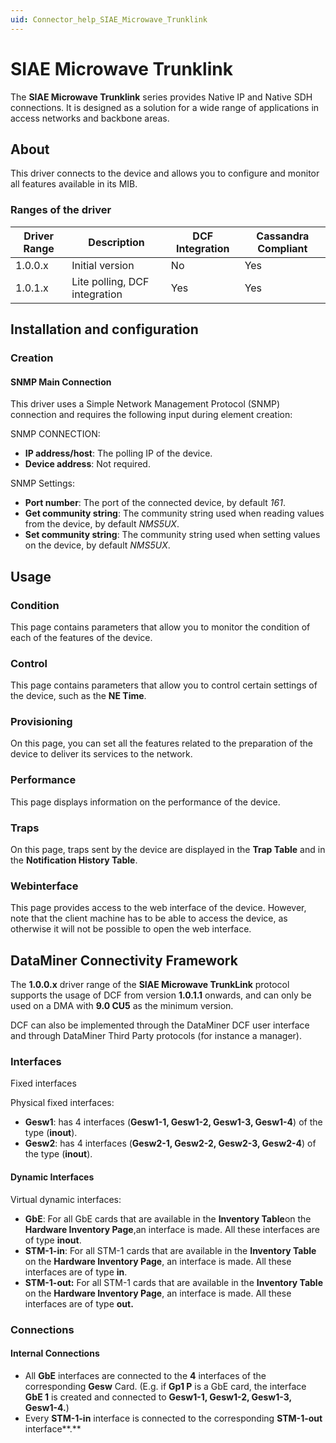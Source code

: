 ```yaml
---
uid: Connector_help_SIAE_Microwave_Trunklink
---
```


# SIAE Microwave Trunklink

The **SIAE Microwave Trunklink** series provides Native IP and Native SDH connections. It is designed as a solution for a wide range of applications in access networks and backbone areas.

## About

This driver connects to the device and allows you to configure and monitor all features available in its MIB.

### Ranges of the driver

| **Driver Range** | **Description**               | **DCF Integration** | **Cassandra Compliant** |
|------------------|-------------------------------|---------------------|-------------------------|
| 1.0.0.x          | Initial version               | No                  | Yes                     |
| 1.0.1.x          | Lite polling, DCF integration | Yes                 | Yes                     |

## Installation and configuration

### Creation

#### SNMP Main Connection

This driver uses a Simple Network Management Protocol (SNMP) connection and requires the following input during element creation:

SNMP CONNECTION:

- **IP address/host**: The polling IP of the device.
- **Device address**: Not required.

SNMP Settings:

- **Port number**: The port of the connected device, by default *161*.
- **Get community string**: The community string used when reading values from the device, by default *NMS5UX*.
- **Set community string**: The community string used when setting values on the device, by default *NMS5UX*.

## Usage

### Condition

This page contains parameters that allow you to monitor the condition of each of the features of the device.

### Control

This page contains parameters that allow you to control certain settings of the device, such as the **NE Time**.

### Provisioning

On this page, you can set all the features related to the preparation of the device to deliver its services to the network.

### Performance

This page displays information on the performance of the device.

### Traps

On this page, traps sent by the device are displayed in the **Trap Table** and in the **Notification History Table**.

### Webinterface

This page provides access to the web interface of the device. However, note that the client machine has to be able to access the device, as otherwise it will not be possible to open the web interface.

## DataMiner Connectivity Framework

The **1.0.0.x** driver range of the **SIAE Microwave TrunkLink** protocol supports the usage of DCF from version **1.0.1.1** onwards, and can only be used on a DMA with **9.0 CU5** as the minimum version.

DCF can also be implemented through the DataMiner DCF user interface and through DataMiner Third Party protocols (for instance a manager).

### Interfaces

Fixed interfaces

Physical fixed interfaces:

- **Gesw1**: has 4 interfaces (**Gesw1-1, Gesw1-2, Gesw1-3, Gesw1-4**) of the type (**inout**).
- **Gesw2**: has 4 interfaces (**Gesw2-1, Gesw2-2, Gesw2-3, Gesw2-4**) of the type (**inout**).

#### Dynamic Interfaces

Virtual dynamic interfaces:

- **GbE**: For all GbE cards that are available in the **Inventory Table**on the **Hardware Inventory Page**,an interface is made. All these interfaces are of type **inout**.
- **STM-1-in**: For all STM-1 cards that are available in the **Inventory Table** on the **Hardware Inventory Page**, an interface is made. All these interfaces are of type **in**.
- **STM-1-out:** For all STM-1 cards that are available in the **Inventory Table** on the **Hardware Inventory Page**, an interface is made. All these interfaces are of type **out.**

### Connections

#### Internal Connections

- All **GbE** interfaces are connected to the **4** interfaces of the corresponding **Gesw** Card. (E.g. if **Gp1 P** is a GbE card, the interface **GbE 1** is created and connected to **Gesw1-1, Gesw1-2, Gesw1-3, Gesw1-4.**)
- Every **STM-1-in** interface is connected to the corresponding **STM-1-out** interface**.**
